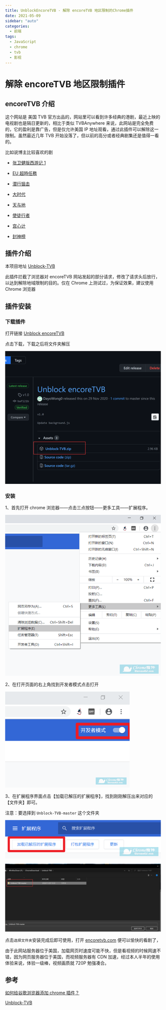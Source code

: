 ```yaml
---
title: UnblockEncoreTVB - 解除 encoreTVB 地区限制的Chrome插件
date: 2021-05-09
sidebar: "auto"
categories:
  - 前端
tags:
  - JavaScript
  - chrome
  - tvb
  - 影视
---
```


# 解除 encoreTVB 地区限制插件

## encoreTVB 介绍

这个网站是 美国 TVB 官方出品的，网站里可以看到许多经典的港剧，最近上映的电视剧也是隔日更新的，相比于类似 TVBAnywhere 来说，此网站是完全免费的，它的盈利是靠广告，但是仅允许美国 IP 地址观看，通过此插件可以解除这一限制。虽然最近几年 TVB 开始没落了，但以前的高分或者经典剧集还是值得一看的。

比如说博主比较喜欢的剧

- [张卫健版西游记 1](https://encoretvb.com/cantonese/series/Eo6znTIB-Journey_To_The_West)

- [EU 超時任務](https://encoretvb.com/cantonese/series/BASuOUN5-Over_Run_Over)

- [潜行狙击](https://encoretvb.com/cantonese/series/1176-Lives_of_Omission)

- [大时代](https://encoretvb.com/cantonese/series/o3y6OY7w-The_Greed_of_Man)

- [天与地](https://encoretvb.com/cantonese/videos/1752-When_Heaven_Burns/6234971168001)

- [使徒行者](https://encoretvb.com/cantonese/series/t0KwnHFn-Line_Walker)

- [宫心计](https://encoretvb.com/cantonese/series/K18K7Fin-Beyond_The_Realm_Of_Conscience)

- [封神榜](https://encoretvb.com/cantonese/series/1348-Gods_of_Honour)

## 插件介绍

本项目地址 [Unblock-TVB](https://github.com/DayoWong0/Unblock-TVB)

此插件拦截了浏览器对 encoreTVB 网站发起的部分请求，修改了请求头后放行，以达到解除地域限制的目的。仅在 Chrome 上测试过，为保证效果，建议使用 Chrome 浏览器

## 插件安装

### 下载插件

打开链接 [Unblock encoreTVB](https://github.com/DayoWong0/Unblock-TVB/releases/tag/v1.0)

点击下载，下载之后将文件夹解压

![image-20210509002737548](img/unblockEncoreTVB/image-20210509002737548.png)

### 安装

1、首先打开 chrome 浏览器——点击三点按钮——更多工具——扩展程序。

![chrome浏览器插件安装方法一](img/unblockEncoreTVB/20200630214823_5216.png)

2、在打开页面的右上角找到开发者模式点击打开

![chrome浏览器插件安装方法一](img/unblockEncoreTVB/20200630215351_4591.png)

3、在扩展程序界面点击【加载已解压的扩展程序】，找到刚刚解压出来对应的【文件夹】即可。

注意：要选择到 `Unblock-TVB-master` 这个文件夹

![chrome浏览器插件安装方法二](img/unblockEncoreTVB/20200630221512_1154.png)

![image-20210509003520857](img/unblockEncoreTVB/image-20210509003520857.png)

点击`选择文件夹`安装完成后即可使用，打开 [encoretvb.com](https://encoretvb.com) 便可以愉快的看剧了，

由于此网站服务器位于美国，加载网页时速度可能不快，但是看视频的时候网速不错，因为网页服务器位于美国，而视频服务器有 CDN 加速，经过本人半年的使用体验来说，体验一级棒，视频画质就 720P 勉强凑合。

## 参考

[如何给谷歌浏览器添加 chrome 插件？](https://huajiakeji.com/utilities/2020-07/3344.html)

[Unblock-TVB](https://github.com/smqsrgswc/Unblock-TVB)
